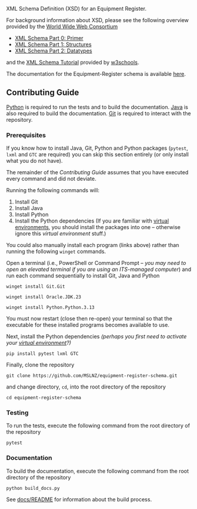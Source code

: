 XML Schema Definition (XSD) for an Equipment Register.

For background information about XSD, please see the following overview
provided by the [World Wide Web Consortium](https://www.w3.org/)

* [XML Schema Part 0: Primer](https://www.w3.org/TR/xmlschema-0/)
* [XML Schema Part 1: Structures](https://www.w3.org/TR/xmlschema-1/)
* [XML Schema Part 2: Datatypes](https://www.w3.org/TR/xmlschema-2/)

and the [XML Schema Tutorial](https://www.w3schools.com/xml/schema_intro.asp)
provided by [w3schools](https://www.w3schools.com/).

The documentation for the Equipment-Register schema is available
[here](https://mslnz.github.io/equipment-register-schema/).

## Contributing Guide
[Python](https://www.python.org/) is required to run the tests and to build the documentation.
[Java](https://www.java.com/) is also required to build the documentation.
[Git](https://git-scm.com/) is required to interact with the repository.

### Prerequisites
If you know how to install Java, Git, Python and Python packages (`pytest`,  `lxml` and `GTC`
are required) you can skip this section entirely (or only install what you do not have).

The remainder of the _Contributing Guide_ assumes that you have executed every
command and did not deviate.

Running the following commands will:
1. Install Git
2. Install Java
3. Install Python
4. Install the Python dependencies (If you are familiar with
[virtual environments](https://packaging.python.org/en/latest/guides/installing-using-pip-and-virtual-environments/#create-and-use-virtual-environments),
you should install the packages into one &ndash; otherwise ignore this _virtual environment_ stuff.)

You could also manually install each program (links above) rather than running
the following `winget` commands.

Open a terminal (i.e., PowerShell or Command Prompt &ndash; _you may need to open
an elevated terminal if you are using an ITS-managed computer_) and run each command sequentially
to install Git, Java and Python

```console
winget install Git.Git
```
```console
winget install Oracle.JDK.23
```
```console
winget install Python.Python.3.13
```

You must now restart (close then re-open) your terminal so that the executable
for these installed programs becomes available to use.

Next, install the Python dependencies _(perhaps you first need to activate your [virtual environment](https://packaging.python.org/en/latest/guides/installing-using-pip-and-virtual-environments/#create-and-use-virtual-environments)?)_
```console
pip install pytest lxml GTC
```

Finally, clone the repository
```console
git clone https://github.com/MSLNZ/equipment-register-schema.git
```
and change directory, `cd`, into the root directory of the repository
```console
cd equipment-register-schema
```

### Testing
To run the tests, execute the following command from the root directory
of the repository

```console
pytest
```

### Documentation
To build the documentation, execute the following command from the root directory
of the repository

```console
python build_docs.py
```

See [docs/README](https://github.com/MSLNZ/equipment-register-schema/tree/main/docs#readme)
for information about the build process.
